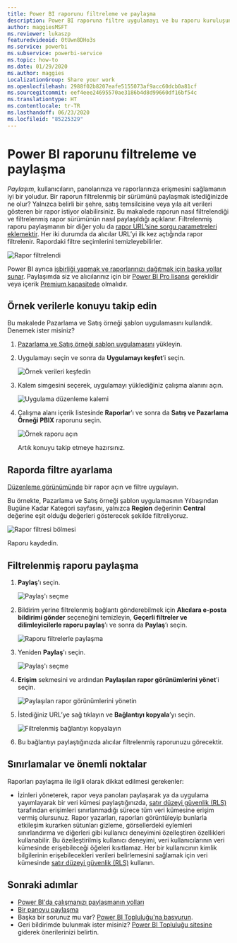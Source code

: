 ```yaml
---
title: Power BI raporunu filtreleme ve paylaşma
description: Power BI raporuna filtre uygulamayı ve bu raporu kuruluşunuzdaki iş arkadaşlarınızla paylaşmayı öğrenin.
author: maggiesMSFT
ms.reviewer: lukaszp
featuredvideoid: 0tUwn8DHo3s
ms.service: powerbi
ms.subservice: powerbi-service
ms.topic: how-to
ms.date: 01/29/2020
ms.author: maggies
LocalizationGroup: Share your work
ms.openlocfilehash: 2988f02b8207eafe5155073af9acc60dcb0a81cf
ms.sourcegitcommit: eef4eee24695570ae3186b4d8d99660df16bf54c
ms.translationtype: HT
ms.contentlocale: tr-TR
ms.lasthandoff: 06/23/2020
ms.locfileid: "85225329"
---
```

# <a name="filter-and-share-a-power-bi-report"></a>Power BI raporunu filtreleme ve paylaşma
*Paylaşım*, kullanıcıların, panolarınıza ve raporlarınıza erişmesini sağlamanın iyi bir yoludur. Bir raporun filtrelenmiş bir sürümünü paylaşmak istediğinizde ne olur? Yalnızca belirli bir şehre, satış temsilcisine veya yıla ait verileri gösteren bir rapor istiyor olabilirsiniz. Bu makalede raporun nasıl filtrelendiği ve filtrelenmiş rapor sürümünün nasıl paylaşıldığı açıklanır. Filtrelenmiş raporu paylaşmanın bir diğer yolu da [rapor URL’sine sorgu parametreleri eklemektir](service-url-filters.md). Her iki durumda da alıcılar URL’yi ilk kez açtığında rapor filtrelenir. Rapordaki filtre seçimlerini temizleyebilirler.

![Rapor filtrelendi](media/service-share-reports/power-bi-share-filter-pane-report.png)

Power BI ayrıca [işbirliği yapmak ve raporlarınızı dağıtmak için başka yollar sunar](service-how-to-collaborate-distribute-dashboards-reports.md). Paylaşımda siz ve alıcılarınız için bir [Power BI Pro lisansı](../fundamentals/service-features-license-type.md) gereklidir veya içerik [Premium kapasitede](../admin/service-premium-what-is.md) olmalıdır. 

## <a name="follow-along-with-sample-data"></a>Örnek verilerle konuyu takip edin

Bu makalede Pazarlama ve Satış örneği şablon uygulamasını kullandık. Denemek ister misiniz? 

1. [Pazarlama ve Satış örneği şablon uygulamasını](https://appsource.microsoft.com/product/power-bi/microsoft-retail-analysis-sample.salesandmarketingsample?tab=Overview) yükleyin.
2. Uygulamayı seçin ve sonra da **Uygulamayı keşfet**’i seçin.

   ![Örnek verileri keşfedin](media/service-share-reports/power-bi-sample-explore-data.png)

3. Kalem simgesini seçerek, uygulamayı yüklediğiniz çalışma alanını açın.

    ![Uygulama düzenleme kalemi](media/service-share-reports/power-bi-edit-pencil-app.png)

4. Çalışma alanı içerik listesinde **Raporlar**’ı ve sonra da **Satış ve Pazarlama Örneği PBIX** raporunu seçin.

    ![Örnek raporu açın](media/service-share-reports/power-bi-open-sample-report.png)

    Artık konuyu takip etmeye hazırsınız.

## <a name="set-a-filter-in-the-report"></a>Raporda filtre ayarlama

[Düzenleme görünümünde](../consumer/end-user-reading-view.md) bir rapor açın ve filtre uygulayın.

Bu örnekte, Pazarlama ve Satış örneği şablon uygulamasının Yılbaşından Bugüne Kadar Kategori sayfasını, yalnızca **Region** değerinin **Central** değerine eşit olduğu değerleri gösterecek şekilde filtreliyoruz. 
 
![Rapor filtresi bölmesi](media/service-share-reports/power-bi-share-report-filter.png)

Raporu kaydedin.

## <a name="share-the-filtered-report"></a>Filtrelenmiş raporu paylaşma

1. **Paylaş**'ı seçin.

   ![Paylaş'ı seçme](media/service-share-reports/power-bi-share.png)

2. Bildirim yerine filtrelenmiş bağlantı gönderebilmek için **Alıcılara e-posta bildirimi gönder** seçeneğini temizleyin, **Geçerli filtreler ve dilimleyicilerle raporu paylaş**’ı ve sonra da **Paylaş**’ı seçin.

    ![Raporu filtrelerle paylaşma](media/service-share-reports/power-bi-share-with-filters.png)

4. Yeniden **Paylaş**'ı seçin.

   ![Paylaş'ı seçme](media/service-share-reports/power-bi-share.png)

5. **Erişim** sekmesini ve ardından **Paylaşılan rapor görünümlerini yönet**’i seçin.

    ![Paylaşılan rapor görünümlerini yönetin](media/service-share-reports/power-bi-manage-shared-report-views.png)

6. İstediğiniz URL’ye sağ tıklayın ve **Bağlantıyı kopyala**’yı seçin.

    ![Filtrelenmiş bağlantıyı kopyalayın](media/service-share-reports/power-bi-copy-filtered-link.png)

7. Bu bağlantıyı paylaştığınızda alıcılar filtrelenmiş raporunuzu görecektir. 

## <a name="limitations-and-considerations"></a>Sınırlamalar ve önemli noktalar
Raporları paylaşma ile ilgili olarak dikkat edilmesi gerekenler:

* İzinleri yöneterek, rapor veya panoları paylaşarak ya da uygulama yayımlayarak bir veri kümesi paylaştığınızda, [satır düzeyi güvenlik (RLS)](../admin/service-admin-rls.md) tarafından erişimleri sınırlanmadığı sürece tüm veri kümesine erişim vermiş olursunuz. Rapor yazarları, raporları görüntüleyip bunlarla etkileşim kurarken sütunları gizleme, görsellerdeki eylemleri sınırlandırma ve diğerleri gibi kullanıcı deneyimini özelleştiren özellikleri kullanabilir. Bu özelleştirilmiş kullanıcı deneyimi, veri kullanıcılarının veri kümesinde erişebileceği öğeleri kısıtlamaz. Her bir kullanıcının kimlik bilgilerinin erişebilecekleri verileri belirlemesini sağlamak için veri kümesinde [satır düzeyi güvenlik (RLS)](../admin/service-admin-rls.md) kullanın.

## <a name="next-steps"></a>Sonraki adımlar
* [Power BI'da çalışmanızı paylaşmanın yolları](service-how-to-collaborate-distribute-dashboards-reports.md)
* [Bir panoyu paylaşma](service-share-dashboards.md)
* Başka bir sorunuz mu var? [Power BI Topluluğu'na başvurun](https://community.powerbi.com/).
* Geri bildirimde bulunmak ister misiniz? [Power BI Topluluğu sitesine](https://community.powerbi.com/) giderek önerilerinizi belirtin.
